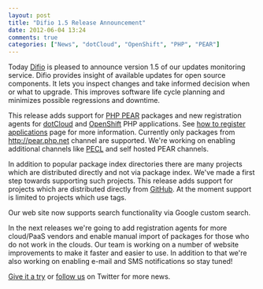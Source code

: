 ```yaml
---
layout: post
title: "Difio 1.5 Release Announcement"
date: 2012-06-04 13:24
comments: true
categories: ["News", "dotCloud", "OpenShift", "PHP", "PEAR"]
---
```


Today [Difio](http://www.dif.io) is pleased to announce version 1.5
of our updates monitoring service. Difio provides insight of available
updates for open source components. It lets you inspect changes and take
informed decision when or what to upgrade. This improves software life cycle
planning and minimizes possible regressions and downtime.


This release adds support for [PHP PEAR](http://pear.php.net/) packages and
new registration agents for [dotCloud](http://dotcloud.com) and
[OpenShift](http://openshift.redhat.com) PHP applications. See
[how to register applications](http://www.dif.io/register/) page for more information.
Currently only packages from <http://pear.php.net> channel are supported.
We're working on enabling additional channels like [PECL](http://pecl.php.net)
and self hosted PEAR channels.

In addition to popular package index directories there are many projects which
are distributed directly and not via package index. We've made a first step towards
supporting such projects. This release adds support for projects which are
distributed directly from [GitHub](http://github.com). At the moment support is limited
to projects which use tags.

Our web site now supports search functionality via Google custom search.


In the next releases we're going to add registration agents for more cloud/PaaS vendors
and enable manual import of packages for those who do not work in the clouds. Our team
is working on a number of website improvements to make it faster and easier to use.
In addition to that we're also working on enabling e-mail and SMS notifications so
stay tuned!

<a href="https://difio-otb.rhcloud.com/applications/mine/">Give it a try</a>
or [follow us](https://twitter.com/difio) on Twitter for more news.
